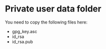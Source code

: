 # Private user data folder

You need to copy the following files here:

- gpg_key.asc
- id_rsa
- id_rsa.pub
